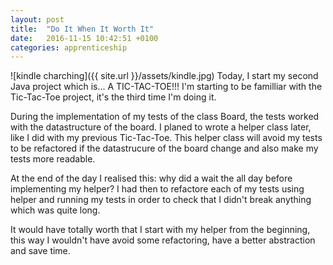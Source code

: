```yaml
---
layout: post
title:  "Do It When It Worth It"
date:   2016-11-15 10:42:51 +0100
categories: apprenticeship
---
```

![kindle charching]({{ site.url }}/assets/kindle.jpg)
Today, I start my second Java project which is... A TIC-TAC-TOE!!!
I'm starting to be familliar with the Tic-Tac-Toe project, it's the third time
I'm doing it.

During the implementation of my tests of the class Board, the tests worked
with the datastructure of the board. I planed to wrote a helper class later,
like I did with my previous Tic-Tac-Toe. This helper class will avoid my tests
to be refactored if the datastrucure of the board change and also make my tests
more readable.

At the end of the day I realised this: why did a wait the all day before implementing
my helper? I had then to refactore each of my tests using helper and running
my tests in order to check that I didn't break anything which was quite long.

It would have totally worth that I start with my helper from the beginning,
this way I wouldn't have avoid some refactoring, have a better abstraction and
save time.

